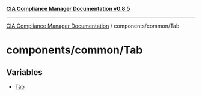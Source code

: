 [**CIA Compliance Manager Documentation v0.8.5**](../../../README.md)

***

[CIA Compliance Manager Documentation](../../../modules.md) / components/common/Tab

# components/common/Tab

## Variables

- [Tab](variables/Tab.md)
